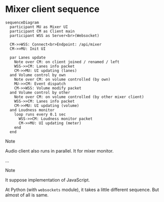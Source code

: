 # Mixer client sequence

```mermaid
sequenceDiagram
  participant MU as Mixer UI
  participant CM as Client main
  participant WSS as Server<br>(Websocket)

  CM->>WSS: Connect<br>Endpoint: /api/mixer
  CM->>MU: Init UI

  par Lanes update
    Note over CM: on client joined / renamed / left
    WSS->>CM: Lanes info packet
    CM->>MU: UI updating (lanes)
  and Volume control by own
    Note over CM: on volume controlled (by own)
    MU->>CM: Event dispatch
    CM->>WSS: Volume modify packet
  and Volume control by other
    Note over CM: on volume controlled (by other mixer client)
    WSS->>CM: Lanes info packet
    CM->>MU: UI updating (volume)
  and Loudness monitor
    loop runs every 0.1 sec
      WSS->>CM: Loudness monitor packet
      CM->>MU: UI updating (meter)
    end
  end
```

> [!NOTE]
>
> Audio client also runs in parallel. It for mixer monitor.

...

> [!NOTE]
>
> It suppose implementation of JavaScript.
>
> At Python (with `websockets` module), it takes a little different sequence. But almost of all is same.

